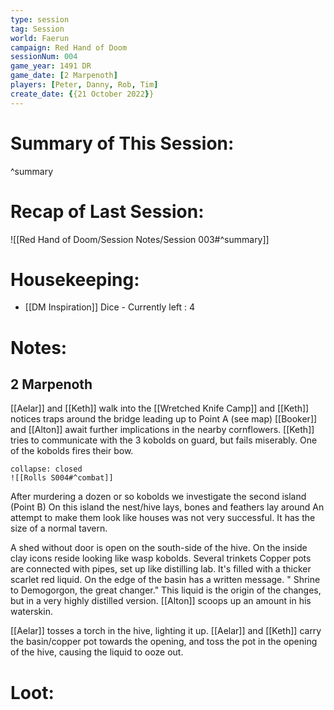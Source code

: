 ```yaml
---
type: session
tag: Session
world: Faerun
campaign: Red Hand of Doom
sessionNum: 004
game_year: 1491 DR
game_date: [2 Marpenoth]
players: [Peter, Danny, Rob, Tim]
create_date: {{21 October 2022}}
---
```


# Summary of This Session:

^summary

# Recap of Last Session:
![[Red Hand of Doom/Session Notes/Session 003#^summary]]

# Housekeeping:
- [[DM Inspiration]] Dice - Currently left : 4 
# Notes:
## 2 Marpenoth
[[Aelar]] and [[Keth]] walk into the [[Wretched Knife Camp]] and [[Keth]] notices traps around the bridge leading up to Point A (see map)
[[Booker]] and [[Alton]] await further implications in the nearby cornflowers. 
[[Keth]] tries to communicate with the 3 kobolds on guard, but fails miserably. One of the kobolds fires their bow.

```ad-combat
collapse: closed
![[Rolls S004#^combat]]
```
After murdering a dozen or so kobolds we investigate the second island (Point B)
On this island the nest/hive lays, bones and feathers lay around
An attempt to make them look like houses was not very successful.
It has the size of a normal tavern.

A shed without door is open on the south-side of the hive. On the inside clay icons reside looking like wasp kobolds.
Several trinkets
Copper pots are connected with pipes, set up like distilling lab. It's filled with a thicker scarlet red liquid. On the edge of the basin has a written message. " Shrine to Demogorgon, the great changer."
This liquid is the origin of the changes, but in a very highly distilled version. [[Alton]] scoops up an amount in his waterskin.

[[Aelar]] tosses a torch in the hive, lighting it up.
[[Aelar]] and [[Keth]] carry the basin/copper pot towards the opening, and toss the pot in the opening of the hive, causing the liquid to ooze out.


# Loot:

